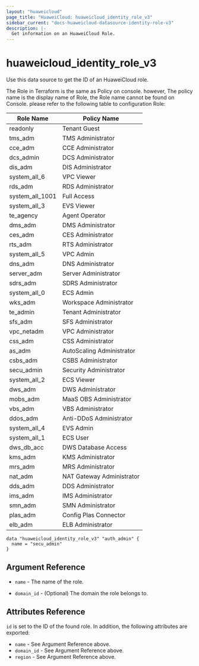 ```yaml
---
layout: "huaweicloud"
page_title: "HuaweiCloud: huaweicloud_identity_role_v3"
sidebar_current: "docs-huaweicloud-datasource-identity-role-v3"
description: |-
  Get information on an HuaweiCloud Role.
---
```


# huaweicloud\_identity\_role\_v3

Use this data source to get the ID of an HuaweiCloud role.

The Role in Terraform is the same as Policy on console. however,
The policy name is the display name of Role, the Role name cannot
be found on Console. please refer to the following table to configuration
Role:

Role Name | Policy Name
---- | ---
readonly | Tenant Guest
tms_adm | TMS Administrator
cce_adm | CCE Administrator
dcs_admin | DCS Administrator
dis_adm | DIS Administrator
system_all_6 | VPC Viewer
rds_adm | RDS Administrator
system_all_1001 | Full Access
system_all_3 | EVS Viewer
te_agency | Agent Operator
dms_adm | DMS Administrator
ces_adm | CES Administrator
rts_adm | RTS Administrator
system_all_5 | VPC Admin
dns_adm | DNS Administrator
server_adm | Server Administrator
sdrs_adm | SDRS Administrator
system_all_0 | ECS Admin
wks_adm | Workspace Administrator
te_admin | Tenant Administrator
sfs_adm | SFS Administrator
vpc_netadm | VPC Administrator
css_adm | CSS Administrator
as_adm | AutoScaling Administrator
csbs_adm | CSBS Administrator
secu_admin | Security Administrator
system_all_2 | ECS Viewer
dws_adm | DWS Administrator
mobs_adm | MaaS OBS  Administrator
vbs_adm | VBS Administrator
ddos_adm | Anti-DDoS Administrator
system_all_4 | EVS Admin
system_all_1 | ECS User
dws_db_acc | DWS Database Access
kms_adm | KMS Administrator
mrs_adm | MRS Administrator
nat_adm | NAT Gateway Administrator
dds_adm | DDS Administrator
ims_adm | IMS Administrator
smn_adm | SMN Administrator
plas_adm | Config Plas Connector
elb_adm | ELB Administrator


```hcl
data "huaweicloud_identity_role_v3" "auth_admin" {
  name = "secu_admin"
}
```

## Argument Reference

* `name` - The name of the role.

* `domain_id` - (Optional) The domain the role belongs to.

## Attributes Reference

`id` is set to the ID of the found role. In addition, the following attributes
are exported:

* `name` - See Argument Reference above.
* `domain_id` - See Argument Reference above.
* `region` - See Argument Reference above.
